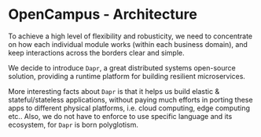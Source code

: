 # OpenCampus - Architecture

To achieve a high level of flexibility and robusticity, we need to concentrate on how each individual module works (within each business domain), and keep interactions across the borders clear and simple.



We decide to introduce `Dapr`, a great distributed systems open-source solution, providing a runtime platform for building resilient microservices.

More interesting facts about `Dapr` is that it helps us build elastic & stateful/stateless applications, without paying much efforts in porting these apps to different physical platforms, i.e. cloud computing, edge computing etc.. Also, we do not have to enforce to use specific language and its ecosystem, for `Dapr` is born polyglotism.

```mermaid
```

